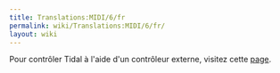 ```yaml
---
title: Translations:MIDI/6/fr
permalink: wiki/Translations:MIDI/6/fr/
layout: wiki
---
```


Pour contrôler Tidal à l'aide d'un contrôleur externe, visitez cette [
page](/wiki/Controller_Input "wikilink").
